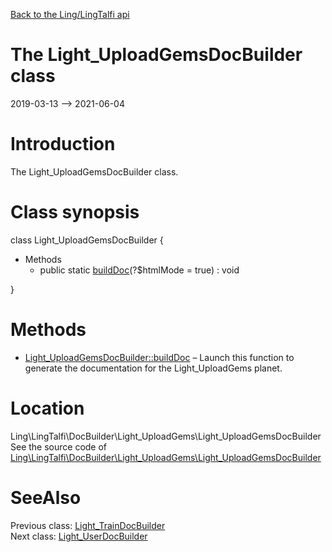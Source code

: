 [Back to the Ling/LingTalfi api](https://github.com/lingtalfi/LingTalfi/blob/master/doc/api/Ling/LingTalfi.md)



The Light_UploadGemsDocBuilder class
================
2019-03-13 --> 2021-06-04






Introduction
============

The Light_UploadGemsDocBuilder class.



Class synopsis
==============


class <span class="pl-k">Light_UploadGemsDocBuilder</span>  {

- Methods
    - public static [buildDoc](https://github.com/lingtalfi/LingTalfi/blob/master/doc/api/Ling/LingTalfi/DocBuilder/Light_UploadGems/Light_UploadGemsDocBuilder/buildDoc.md)(?$htmlMode = true) : void

}






Methods
==============

- [Light_UploadGemsDocBuilder::buildDoc](https://github.com/lingtalfi/LingTalfi/blob/master/doc/api/Ling/LingTalfi/DocBuilder/Light_UploadGems/Light_UploadGemsDocBuilder/buildDoc.md) &ndash; Launch this function to generate the documentation for the Light_UploadGems planet.





Location
=============
Ling\LingTalfi\DocBuilder\Light_UploadGems\Light_UploadGemsDocBuilder<br>
See the source code of [Ling\LingTalfi\DocBuilder\Light_UploadGems\Light_UploadGemsDocBuilder](https://github.com/lingtalfi/LingTalfi/blob/master/DocBuilder/Light_UploadGems/Light_UploadGemsDocBuilder.php)



SeeAlso
==============
Previous class: [Light_TrainDocBuilder](https://github.com/lingtalfi/LingTalfi/blob/master/doc/api/Ling/LingTalfi/DocBuilder/Light_Train/Light_TrainDocBuilder.md)<br>Next class: [Light_UserDocBuilder](https://github.com/lingtalfi/LingTalfi/blob/master/doc/api/Ling/LingTalfi/DocBuilder/Light_User/Light_UserDocBuilder.md)<br>
